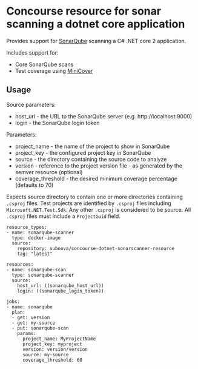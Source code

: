 # Concourse resource for sonar scanning a dotnet core application

Provides support for [SonarQube](https://www.sonarqube.org/) scanning a C# .NET core 2 application.

Includes support for:
* Core SonarQube scans
* Test coverage using [MiniCover](https://github.com/lucaslorentz/minicover)

## Usage

Source parameters:
* host_url - the URL to the SonarQube server (e.g. http://localhost:9000)
* login - the SonarQube login token

Parameters:
* project_name - the name of the project to show in SonarQube
* project_key - the configured project key in SonarQube
* source - the directory containing the source code to analyze
* version - reference to the project version file - as generated by the semver resource (optional)
* coverage_threshold - the desired minimum coverage percentage (defaults to 70)

Expects source directory to contain one or more directories containing ```.csproj``` files.  Test projects are identified by ```.csproj``` files including ```Microsoft.NET.Test.Sdk```.  Any other ```.csproj``` is considered to be source.  All ```.csproj``` files must include a ```ProjectGuid``` field.

```
resource_types:
- name: sonarqube-scanner
  type: docker-image
  source:
    repository: subnova/concourse-dotnet-sonarscanner-resource
    tag: "latest"

resources:
- name: sonarqube-scan
  type: sonarqube-scanner
  source:
    host_url: ((sonarqube_host_url))
    login: ((sonarqube_login_token))

jobs:
- name: sonarqube
  plan:
  - get: version
  - get: my-source
  - put: sonarqube-scan
    params:
      project_name: MyProjectName
      project_key: myproject
      version: version/version
      source: my-source
      coverage_threshold: 60
```

